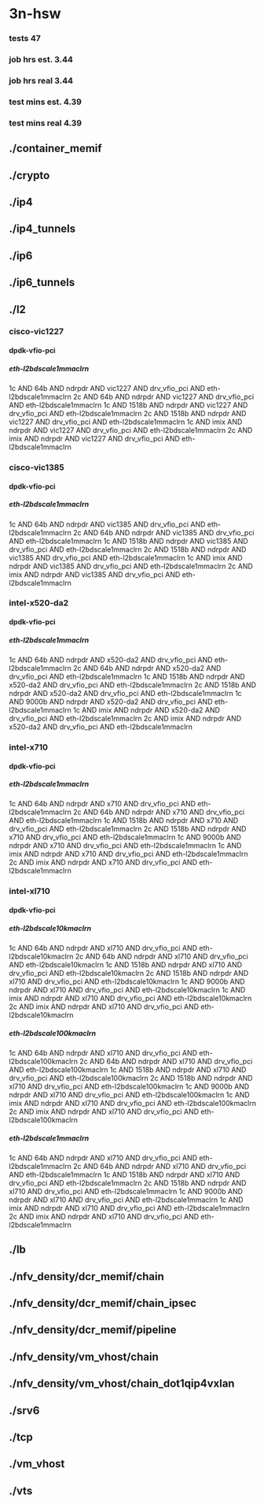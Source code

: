 # 3n-hsw
### tests 47
### job hrs est. 3.44
### job hrs real 3.44
### test mins est. 4.39
### test mins real 4.39
## ./container_memif
## ./crypto
## ./ip4
## ./ip4_tunnels
## ./ip6
## ./ip6_tunnels
## ./l2
### cisco-vic1227
#### dpdk-vfio-pci
##### eth-l2bdscale1mmaclrn
1c AND 64b AND ndrpdr AND vic1227 AND drv_vfio_pci AND eth-l2bdscale1mmaclrn
2c AND 64b AND ndrpdr AND vic1227 AND drv_vfio_pci AND eth-l2bdscale1mmaclrn
1c AND 1518b AND ndrpdr AND vic1227 AND drv_vfio_pci AND eth-l2bdscale1mmaclrn
2c AND 1518b AND ndrpdr AND vic1227 AND drv_vfio_pci AND eth-l2bdscale1mmaclrn
1c AND imix AND ndrpdr AND vic1227 AND drv_vfio_pci AND eth-l2bdscale1mmaclrn
2c AND imix AND ndrpdr AND vic1227 AND drv_vfio_pci AND eth-l2bdscale1mmaclrn
### cisco-vic1385
#### dpdk-vfio-pci
##### eth-l2bdscale1mmaclrn
1c AND 64b AND ndrpdr AND vic1385 AND drv_vfio_pci AND eth-l2bdscale1mmaclrn
2c AND 64b AND ndrpdr AND vic1385 AND drv_vfio_pci AND eth-l2bdscale1mmaclrn
1c AND 1518b AND ndrpdr AND vic1385 AND drv_vfio_pci AND eth-l2bdscale1mmaclrn
2c AND 1518b AND ndrpdr AND vic1385 AND drv_vfio_pci AND eth-l2bdscale1mmaclrn
1c AND imix AND ndrpdr AND vic1385 AND drv_vfio_pci AND eth-l2bdscale1mmaclrn
2c AND imix AND ndrpdr AND vic1385 AND drv_vfio_pci AND eth-l2bdscale1mmaclrn
### intel-x520-da2
#### dpdk-vfio-pci
##### eth-l2bdscale1mmaclrn
1c AND 64b AND ndrpdr AND x520-da2 AND drv_vfio_pci AND eth-l2bdscale1mmaclrn
2c AND 64b AND ndrpdr AND x520-da2 AND drv_vfio_pci AND eth-l2bdscale1mmaclrn
1c AND 1518b AND ndrpdr AND x520-da2 AND drv_vfio_pci AND eth-l2bdscale1mmaclrn
2c AND 1518b AND ndrpdr AND x520-da2 AND drv_vfio_pci AND eth-l2bdscale1mmaclrn
1c AND 9000b AND ndrpdr AND x520-da2 AND drv_vfio_pci AND eth-l2bdscale1mmaclrn
1c AND imix AND ndrpdr AND x520-da2 AND drv_vfio_pci AND eth-l2bdscale1mmaclrn
2c AND imix AND ndrpdr AND x520-da2 AND drv_vfio_pci AND eth-l2bdscale1mmaclrn
### intel-x710
#### dpdk-vfio-pci
##### eth-l2bdscale1mmaclrn
1c AND 64b AND ndrpdr AND x710 AND drv_vfio_pci AND eth-l2bdscale1mmaclrn
2c AND 64b AND ndrpdr AND x710 AND drv_vfio_pci AND eth-l2bdscale1mmaclrn
1c AND 1518b AND ndrpdr AND x710 AND drv_vfio_pci AND eth-l2bdscale1mmaclrn
2c AND 1518b AND ndrpdr AND x710 AND drv_vfio_pci AND eth-l2bdscale1mmaclrn
1c AND 9000b AND ndrpdr AND x710 AND drv_vfio_pci AND eth-l2bdscale1mmaclrn
1c AND imix AND ndrpdr AND x710 AND drv_vfio_pci AND eth-l2bdscale1mmaclrn
2c AND imix AND ndrpdr AND x710 AND drv_vfio_pci AND eth-l2bdscale1mmaclrn
### intel-xl710
#### dpdk-vfio-pci
##### eth-l2bdscale10kmaclrn
1c AND 64b AND ndrpdr AND xl710 AND drv_vfio_pci AND eth-l2bdscale10kmaclrn
2c AND 64b AND ndrpdr AND xl710 AND drv_vfio_pci AND eth-l2bdscale10kmaclrn
1c AND 1518b AND ndrpdr AND xl710 AND drv_vfio_pci AND eth-l2bdscale10kmaclrn
2c AND 1518b AND ndrpdr AND xl710 AND drv_vfio_pci AND eth-l2bdscale10kmaclrn
1c AND 9000b AND ndrpdr AND xl710 AND drv_vfio_pci AND eth-l2bdscale10kmaclrn
1c AND imix AND ndrpdr AND xl710 AND drv_vfio_pci AND eth-l2bdscale10kmaclrn
2c AND imix AND ndrpdr AND xl710 AND drv_vfio_pci AND eth-l2bdscale10kmaclrn
##### eth-l2bdscale100kmaclrn
1c AND 64b AND ndrpdr AND xl710 AND drv_vfio_pci AND eth-l2bdscale100kmaclrn
2c AND 64b AND ndrpdr AND xl710 AND drv_vfio_pci AND eth-l2bdscale100kmaclrn
1c AND 1518b AND ndrpdr AND xl710 AND drv_vfio_pci AND eth-l2bdscale100kmaclrn
2c AND 1518b AND ndrpdr AND xl710 AND drv_vfio_pci AND eth-l2bdscale100kmaclrn
1c AND 9000b AND ndrpdr AND xl710 AND drv_vfio_pci AND eth-l2bdscale100kmaclrn
1c AND imix AND ndrpdr AND xl710 AND drv_vfio_pci AND eth-l2bdscale100kmaclrn
2c AND imix AND ndrpdr AND xl710 AND drv_vfio_pci AND eth-l2bdscale100kmaclrn
##### eth-l2bdscale1mmaclrn
1c AND 64b AND ndrpdr AND xl710 AND drv_vfio_pci AND eth-l2bdscale1mmaclrn
2c AND 64b AND ndrpdr AND xl710 AND drv_vfio_pci AND eth-l2bdscale1mmaclrn
1c AND 1518b AND ndrpdr AND xl710 AND drv_vfio_pci AND eth-l2bdscale1mmaclrn
2c AND 1518b AND ndrpdr AND xl710 AND drv_vfio_pci AND eth-l2bdscale1mmaclrn
1c AND 9000b AND ndrpdr AND xl710 AND drv_vfio_pci AND eth-l2bdscale1mmaclrn
1c AND imix AND ndrpdr AND xl710 AND drv_vfio_pci AND eth-l2bdscale1mmaclrn
2c AND imix AND ndrpdr AND xl710 AND drv_vfio_pci AND eth-l2bdscale1mmaclrn
## ./lb
## ./nfv_density/dcr_memif/chain
## ./nfv_density/dcr_memif/chain_ipsec
## ./nfv_density/dcr_memif/pipeline
## ./nfv_density/vm_vhost/chain
## ./nfv_density/vm_vhost/chain_dot1qip4vxlan
## ./srv6
## ./tcp
## ./vm_vhost
## ./vts
